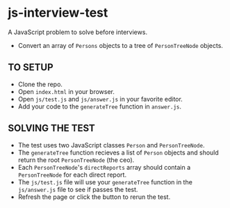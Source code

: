 # js-interview-test
A JavaScript problem to solve before interviews.

- Convert an array of `Persons` objects to a tree of `PersonTreeNode` objects.

## TO SETUP
- Clone the repo.
- Open `index.html` in your browser.
- Open `js/test.js` and `js/answer.js` in your favorite editor.
- Add your code to the `generateTree` function in `answer.js`.

## SOLVING THE TEST
- The test uses two JavaScript classes `Person` and `PersonTreeNode`.
- The `generateTree` function recieves a list of `Person` objects and should return the root `PersonTreeNode` (the ceo).
- Each `PersonTreeNode`'s `directReports` array should contain a `PersonTreeNode` for each direct report.
- The `js/test.js` file will use your `generateTree` function in the `js/answer.js` file to see if passes the test.
- Refresh the page or click the button to rerun the test.